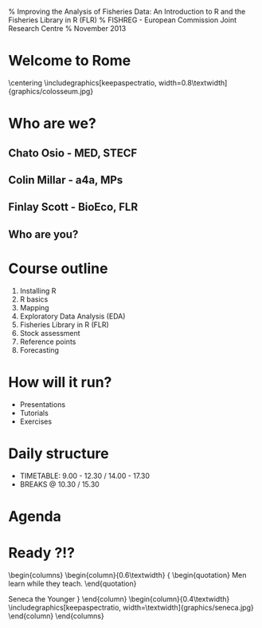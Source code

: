 % Improving the Analysis of Fisheries Data: An Introduction to R and the Fisheries Library in R (FLR) 
% FISHREG - European Commission Joint Research Centre
% November 2013

# Welcome to Rome

\centering
\includegraphics[keepaspectratio, width=0.8\textwidth]{graphics/colosseum.jpg}

# Who are we?

## Chato Osio - MED, STECF

## Colin Millar - a4a, MPs

## Finlay Scott - BioEco, FLR

## Who are you?

# Course outline

1. Installing R
2. R basics
3. Mapping
4. Exploratory Data Analysis (EDA)
5. Fisheries Library in R (FLR)
6. Stock assessment
7. Reference points
8. Forecasting

# How will it run?

- Presentations
- Tutorials
- Exercises

# Daily structure

* TIMETABLE: 9.00 - 12.30 / 14.00 - 17.30
* BREAKS @ 10.30 / 15.30

# Agenda

# Ready ?!?

\begin{columns}
\begin{column}{0.6\textwidth}
{
\begin{quotation}
Men learn while they teach.
\end{quotation}

Seneca the Younger
}
\end{column}
\begin{column}{0.4\textwidth}
\includegraphics[keepaspectratio, width=\textwidth]{graphics/seneca.jpg}
\end{column}
\end{columns}



